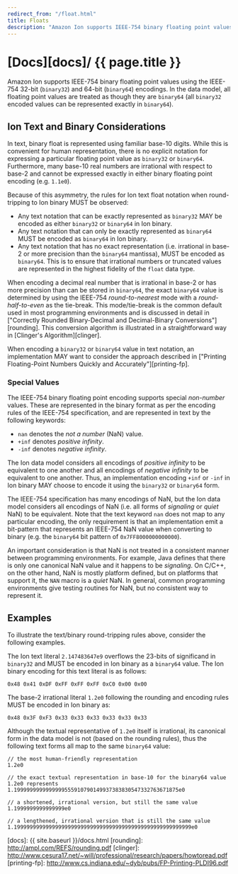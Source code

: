 ```yaml
---
redirect_from: "/float.html"
title: Floats
description: "Amazon Ion supports IEEE-754 binary floating point values using the IEEE-754 32-bit (binary32) and 64-bit (binary64) encodings."
---
```


# [Docs][docs]/ {{ page.title }}
Amazon Ion supports IEEE-754 binary floating point values using the IEEE-754
32-bit (`binary32`) and 64-bit (`binary64`) encodings.
In the data model, all floating point values are treated as though they are
`binary64` (all `binary32` encoded values can be represented exactly in `binary64`).

## Ion Text and Binary Considerations
In text, binary float is represented using familiar base-10 digits.  While
this is convenient for human representation, there is no explicit notation
for expressing a particular floating point value as `binary32` or `binary64`.
Furthermore, many base-10 real numbers are irrational with respect to base-2 and
cannot be expressed exactly in either binary floating point encoding
(e.g. `1.1e0`).

Because of this asymmetry, the rules for Ion text float notation when 
round-tripping to Ion binary MUST be observed:

* Any text notation that can be exactly represented as `binary32` MAY be
  encoded as either `binary32` or `binary64` in Ion binary.
* Any text notation that can only be exactly represented as `binary64` MUST
  be encoded as `binary64` in Ion binary.
* Any text notation that has no exact representation (i.e. irrational in base-2
  or more precision than the `binary64` mantissa), MUST be encoded as `binary64`.
  This is to ensure that irrational numbers or truncated values
  are represented in the highest fidelity of the `float` data type.

When encoding a decimal real number that is irrational in base-2 or has
more precision than can be stored in `binary64`, the exact `binary64`
value is determined by using the IEEE-754 *round-to-nearest* mode with
a *round-half-to-even* as the tie-break.  This mode/tie-break is the
common default used in most programming environments and is discussed in detail
in ["Correctly Rounded Binary-Decimal and Decimal-Binary Conversions"][rounding].
This conversion algorithm is illustrated in a straightforward way in [Clinger's Algorithm][clinger].

When encoding a `binary32` or `binary64` value in text notation, an
implementation MAY want to consider the approach described in
["Printing Floating-Point Numbers Quickly and Accurately"][printing-fp].

### Special Values
The IEEE-754 binary floating point encoding supports special *non-number*
values.  These are represented in the binary format as per the encoding rules
of the IEEE-754 specification, and are represented in text by the following
keywords:

  * `nan` denotes the *not a number* (NaN) value.
  * `+inf` denotes *positive infinity*.
  * `-inf` denotes *negative infinity*.

The Ion data model considers all encodings of *positive infinity* to be equivalent
to one another and all encodings of *negative infinity* to be equivalent to one
another.  Thus, an implementation encoding `+inf` or `-inf` in Ion binary
MAY choose to encode it using the `binary32` or `binary64` form.

The IEEE-754 specification has many encodings of NaN, but the Ion data model
considers all encodings of NaN (i.e. all forms of *signaling* or *quiet* NaN)
to be equivalent.  Note that the text keyword `nan` does not map to any
particular encoding, the only requirement is that an implementation emit
a bit-pattern that represents an IEEE-754 NaN value when converting to binary
(e.g. the `binary64` bit pattern of `0x7FF8000000000000`).

An important consideration is that NaN is not treated in a consistent
manner between programming environments.  For example, Java defines that there
is only one canonical NaN value and it happens to be *signaling*.  On C/C++,
on the other hand, NaN is mostly platform defined, but on platforms that support
it, the `NAN` macro is a *quiet* NaN.  In general, common programming
environments give testing routines for NaN, but no consistent way to represent
it.

## Examples
To illustrate the text/binary round-tripping rules above, consider the
following examples.

The Ion text literal `2.147483647e9` overflows the 23-bits of
significand in `binary32` and MUST be encoded in Ion binary
as a `binary64` value. The Ion binary encoding for this text literal is as
follows:

    0x48 0x41 0xDF 0xFF 0xFF 0xFF 0xC0 0x00 0x00

The base-2 irrational literal `1.2e0` following the rounding and encoding
rules MUST be encoded in Ion binary as:

    0x48 0x3F 0xF3 0x33 0x33 0x33 0x33 0x33 0x33
    
Although the textual representative of `1.2e0` itself is irrational, its
canonical form in the data model is not (based on the rounding rules), thus
the following text forms all map to the same `binary64` value:

```
// the most human-friendly representation
1.2e0

// the exact textual representation in base-10 for the binary64 value 1.2e0 represents
1.1999999999999999555910790149937383830547332763671875e0

// a shortened, irrational version, but still the same value
1.1999999999999999e0

// a lengthened, irrational version that is still the same value
1.19999999999999999999999999999999999999999999999999999999e0
```

<!-- References -->
[docs]: {{ site.baseurl }}/docs.html
[rounding]: http://ampl.com/REFS/rounding.pdf
[clinger]: http://www.cesura17.net/~will/professional/research/papers/howtoread.pdf
[printing-fp]: http://www.cs.indiana.edu/~dyb/pubs/FP-Printing-PLDI96.pdf